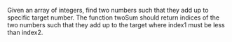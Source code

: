 Given an array of integers, find two numbers such that they add up to specific target number. The function twoSum should return indices of the two numbers such that they add up to the target where index1 must be less than index2. 
